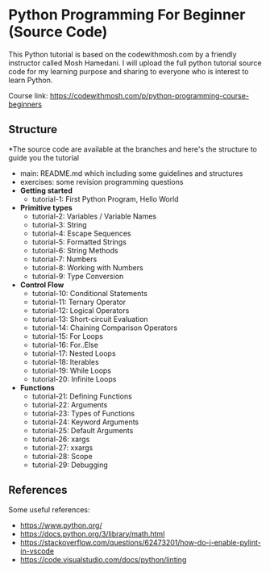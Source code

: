 # Python Programming For Beginner (Source Code)

This Python tutorial is based on the codewithmosh.com by a friendly instructor called Mosh Hamedani. I will upload the full python tutorial source code for my learning purpose 
and sharing to everyone who is interest to learn Python.

Course link: https://codewithmosh.com/p/python-programming-course-beginners

## Structure

*The source code are available at the branches and here's the structure to guide you the tutorial
- main: README.md which including some guidelines and structures
- exercises: some revision programming questions
- <b>Getting started</b>
  - tutorial-1: First Python Program, Hello World
- <b>Primitive types</b>
  - tutorial-2: Variables / Variable Names
  - tutorial-3: String
  - tutorial-4: Escape Sequences
  - tutorial-5: Formatted Strings
  - tutorial-6: String Methods
  - tutorial-7: Numbers
  - tutorial-8: Working with Numbers
  - tutorial-9: Type Conversion
- <b>Control Flow</b>
  - tutorial-10: Conditional Statements
  - tutorial-11: Ternary Operator
  - tutorial-12: Logical Operators
  - tutorial-13: Short-circuit Evaluation
  - tutorial-14: Chaining Comparison Operators
  - tutorial-15: For Loops
  - tutorial-16: For..Else
  - tutorial-17: Nested Loops
  - tutorial-18: Iterables
  - tutorial-19: While Loops
  - tutorial-20: Infinite Loops 
- <b>Functions</b>
  - tutorial-21: Defining Functions
  - tutorial-22: Arguments
  - tutorial-23: Types of Functions
  - tutorial-24: Keyword Arguments
  - tutorial-25: Default Arguments
  - tutorial-26: xargs
  - tutorial-27: xxargs
  - tutorial-28: Scope
  - tutorial-29: Debugging

## References

Some useful references:
- https://www.python.org/
- https://docs.python.org/3/library/math.html
- https://stackoverflow.com/questions/62473201/how-do-i-enable-pylint-in-vscode
- https://code.visualstudio.com/docs/python/linting
